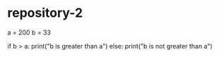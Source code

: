 # repository-2
a = 200
b = 33

if b > a:
  print("b is greater than a")
else:
  print("b is not greater than a")
